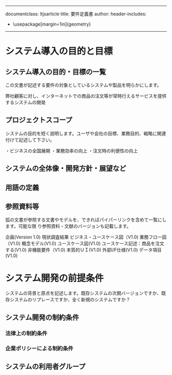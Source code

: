 
---
documentclass: ltjsarticle
title: 要件定義書
author: 
header-includes:
  - \usepackage[margin=1in]{geometry}
---


# システム導入の目的と目標

## システム導入の目的・目標の一覧

この文書が記述する要件の対象としているシステムや製品を明らかにします。

弊社顧客に対し、インターネットでの商品の注文等が常時行えるサービスを提供するシステムの開発

## プロジェクトスコープ

システムの目的を短く説明します。ユーザや会社の目標、業務目的、戦略に関連付けて記述して下さい。

・ビジネスの全国展開
・業務効率の向上
・注文時の利便性の向上

## システムの全体像・開発方針・展望など

## 用語の定義

## 参照資料等

弧の文書が参照する文書やモデルを、できればパイパーリンクを含めて一覧にします。可能な限 り参照資料・文献のバージョンも記載します。

企画(Version 1.0)
現状調査結果
ビジネス・ユースケース図（V1.0)
業務フロー図（V1.0)
概念モデル(V1.0)
ユースケース図(V1.0)
ユースケース記述：商品を注文する(V1.0)
非機能要件（V1.0)
本質的ＵＩ(V1.0)
外部I/F仕様(V1.0)
データ項目(V1.0)

# システム開発の前提条件


システムの背景と原点を記述します。既存システムの次期バージョンですか、既存システムのリプレースですか、全く新規のシステムですか？


## システム開発の制約条件

### 法律上の制約条件

### 企業ポリシーによる制約条件

## システムの利用者グループ
